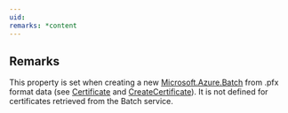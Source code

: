 ```yaml
---
uid: 
remarks: *content
---
```

## Remarks  
 This property is set when creating a new [Microsoft.Azure.Batch](assetId:///N:Microsoft.Azure.Batch?qualifyHint=False&autoUpgrade=True) from .pfx format data (see [Certificate](assetId:///T:Microsoft.Azure.Batch.Certificate?qualifyHint=False&autoUpgrade=True) and [CreateCertificate](assetId:///M:Microsoft.Azure.Batch.CertificateOperations.CreateCertificate(System.String,System.String)?qualifyHint=False&autoUpgrade=True)). It is not defined for              certificates retrieved from the Batch service.